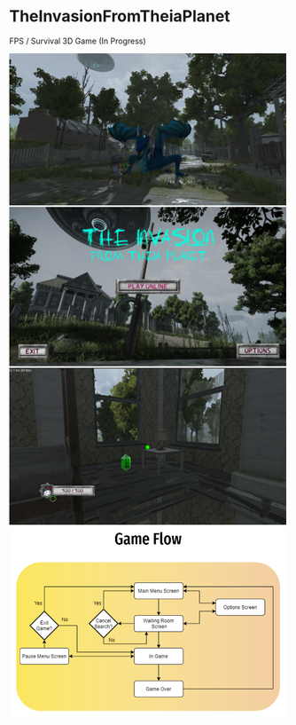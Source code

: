 # TheInvasionFromTheiaPlanet
FPS / Survival 3D Game (In Progress)

<div display: inline-block; justify-content: center;>
  <img src="Images/Picture1.jpg" width="500">
  <img src="Images/Picture2.jpg" width="500">
</div>
<div display: inline-block; justify-content: center;>
  <img src="Images/Picture3.jpg" width="500">
  <img src="Images/Picture4.jpg" width="500">
</div>
